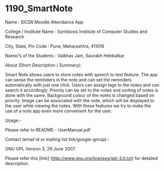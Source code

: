 1190_SmartNote
==============

Name : SICSR Moodle Attendance App

College / Institute Name : Symbiosis Institute of Computer Studies and Research

City, State, Pin Code : Pune, Maharashtra, 411016

Name/’s of the Students : Vaibhav Jain, Saurabh Hebbalkar

About (Short Description / Summary):

Smart Note  allows users to store notes with speech to text feature. The app can sense the reminders in the note and can set the reminders
automatically with just one click. Users can assign tags to the notes and can search it accordingly.
Priority can be set to the notes and sorting of notes is done with the same. Background colour of the
notes is changed based on priority. Image can be associated with the note, which will be displayed to the user while
viewing the notes. With these features we try to make the use of a note app even more convenient
for the user.

Usage:-

Please refer to README - UserManual.pdf

Contact (email id or mailing list link/google-group):-

GNU GPL Version 3, 29 June 2007.

Please refer this [link] (http://www.gnu.org/licenses/gpl-3.0.txt) for detailed description.
